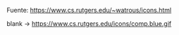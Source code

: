 Fuente: https://www.cs.rutgers.edu/~watrous/icons.html

blank -> https://www.cs.rutgers.edu/icons/comp.blue.gif


